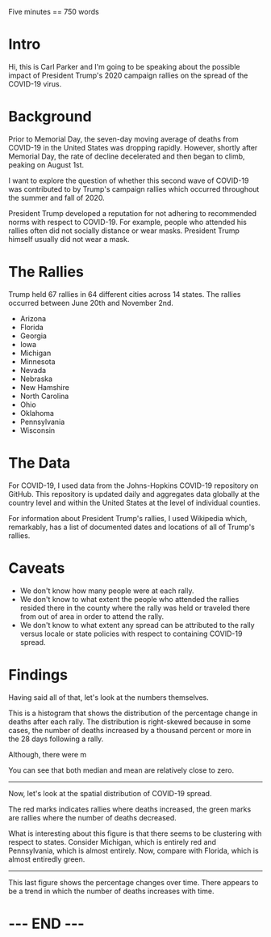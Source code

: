 
Five minutes == 750 words

# Intro #

Hi, this is Carl Parker and I'm going to be speaking about the possible
impact of President Trump's 2020 campaign rallies on the spread of the
COVID-19 virus.


# Background #

Prior to Memorial Day, the seven-day moving average of deaths from
COVID-19 in the United States was dropping rapidly. However, shortly
after Memorial Day, the rate of decline decelerated and then began to
climb, peaking on August 1st.

I want to explore the question of whether this second wave of COVID-19
was contributed to by Trump's campaign rallies which occurred throughout
the summer and fall of 2020. 

President Trump developed a reputation for not adhering to recommended
norms with respect to COVID-19. For example, people who attended his
rallies often did not socially distance or wear masks. President Trump
himself usually did not wear a mask.


# The Rallies #

Trump held 67 rallies in 64 different cities across 14 states. The
rallies occurred between June 20th and November 2nd.

- Arizona
- Florida
- Georgia
- Iowa
- Michigan
- Minnesota
- Nevada
- Nebraska
- New Hamshire
- North Carolina
- Ohio
- Oklahoma
- Pennsylvania
- Wisconsin


# The Data #

For COVID-19, I used data from the Johns-Hopkins COVID-19 repository on
GitHub. This repository is updated daily and aggregates data globally at
the country level and within the United States at the level of
individual counties.

For information about President Trump's rallies, I used Wikipedia which,
remarkably, has a list of documented dates and locations of all of
Trump's rallies.


# Caveats #

- We don't know how many people were at each rally. 
- We don't know to what extent the people who attended the rallies
  resided there in the county where the rally was held or traveled there
  from out of area in order to attend the rally.
- We don't know to what extent any spread can be attributed to the rally
  versus locale or state policies with respect to containing COVID-19
  spread.


# Findings #

Having said all of that, let's look at the numbers themselves.

This is a histogram that shows the distribution of the percentage change
in deaths after each rally. The distribution is right-skewed because
in some cases, the number of deaths increased by a thousand percent or
more in the 28 days following a rally.

Although, there were m

You can see that both median and mean are relatively close to zero.

---

Now, let's look at the spatial distribution of COVID-19 spread.

The red marks indicates rallies where deaths increased, the green marks
are rallies where the number of deaths decreased.

What is interesting about this figure is that there seems to be
clustering with respect to states. Consider Michigan, which is entirely
red and Pennsylvania, which is almost entirely. Now, compare with
Florida, which is almost entiredly green. 

---

This last figure shows the percentage changes over time. There appears
to be a trend in which the number of deaths increases with time.


# --- END --- #

